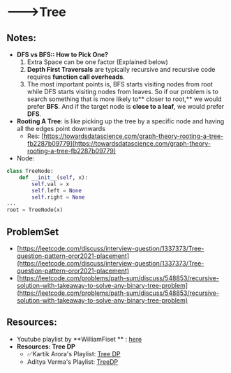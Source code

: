 # --->Tree

## Notes:

* **DFS vs BFS:: How to Pick One?**
  1. Extra Space can be one factor (Explained below)
  2. **Depth First Traversals** are typically recursive and recursive code requires **function call overheads**.
  3. The most important points is, BFS starts visiting nodes from root while DFS starts visiting nodes from leaves. So if our problem is to search something that is more likely to\*\* closer to root,\*\* we would prefer **BFS**. And if the target node is **close to a leaf**, we would prefer **DFS**.
* **Rooting A Tree**: is like picking up the tree by a specific node and having all the edges point downwards
  * Res: [https://towardsdatascience.com/graph-theory-rooting-a-tree-fb2287b09779](https://towardsdatascience.com/graph-theory-rooting-a-tree-fb2287b09779)
* Node:

```python
class TreeNode:
    def __init__(self, x):
        self.val = x
        self.left = None
        self.right = None
...
root = TreeNode(x)
```



## ProblemSet

* [https://leetcode.com/discuss/interview-question/1337373/Tree-question-pattern-oror2021-placement](https://leetcode.com/discuss/interview-question/1337373/Tree-question-pattern-oror2021-placement)
* [https://leetcode.com/problems/path-sum/discuss/548853/recursive-solution-with-takeaway-to-solve-any-binary-tree-problem](https://leetcode.com/problems/path-sum/discuss/548853/recursive-solution-with-takeaway-to-solve-any-binary-tree-problem)

## Resources:

* Youtube playlist by \*\*WilliamFiset \*\* : [here](https://www.youtube.com/watch?v=0qgaIMqOEVs\&list=PLDV1Zeh2NRsDGO4--qE8yH72HFL1Km93P\&index=9\&ab\_channel=WilliamFiset)
* **Resources: Tree DP**
  * ✅Kartik Arora's Playlist: [Tree DP](https://www.youtube.com/watch?v=fGznXJ-LTbI\&list=PLb3g\_Z8nEv1j\_BC-fmZWHFe6jmU\_zv-8s\&ab\_channel=KartikArora)
  * Aditya Verma's Playlist: [TreeDP](https://www.youtube.com/watch?v=qZ5zayHSH2g\&list=PL\_z\_8CaSLPWfxJPz2-YKqL9gXWdgrhvdn\&ab\_channel=AdityaVerma)
